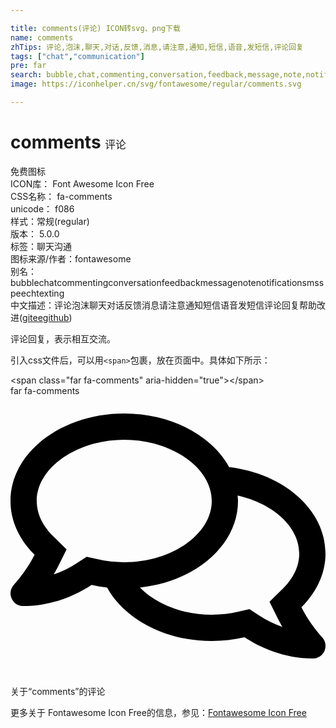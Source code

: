 ```yaml
---

title: comments(评论) ICON转svg、png下载
name: comments
zhTips: 评论,泡沫,聊天,对话,反馈,消息,请注意,通知,短信,语音,发短信,评论回复
tags: ["chat","communication"]
pre: far
search: bubble,chat,commenting,conversation,feedback,message,note,notification,sms,speech,texting
image: https://iconhelper.cn/svg/fontawesome/regular/comments.svg

---
```


# comments  <small style="font-size: 60%;font-weight: 100">评论</small>


<div class="detail-page">
<p>
<span><span class="badge-success badge">免费图标</span> </span>
<br/>
<span>
ICON库：
<span class="badge-secondary badge">Font Awesome Icon Free</span> 
</span>
<br/>
<span>
CSS名称：
<span class="badge-secondary badge">fa-comments</span> 
</span>
<br/>
<span>
unicode：
<span class="badge-secondary badge">f086</span> 
<copy-btn content='f086' btn-title=""></copy-btn>
<copy-btn :content='String.fromCodePoint(parseInt("f086", 16))' btn-title="复制U"></copy-btn>
</span><br/><span>样式：<span class="badge-light badge">常规(regular)</span></span>
<br/>
<span>
版本：
<span class="badge-secondary badge">5.0.0</span> 
</span><br/><span>标签：<span class="badge-light badge"><router-link to="/tags/chat.html">聊天</router-link></span><span class="badge-light badge"><router-link to="/tags/communication.html">沟通</router-link></span></span>
<br/>
<span>图标来源/作者：<span class="badge-light badge">fontawesome</span></span> 
<br/>
<span>别名：<span class="badge-light badge">bubble</span><span class="badge-light badge">chat</span><span class="badge-light badge">commenting</span><span class="badge-light badge">conversation</span><span class="badge-light badge">feedback</span><span class="badge-light badge">message</span><span class="badge-light badge">note</span><span class="badge-light badge">notification</span><span class="badge-light badge">sms</span><span class="badge-light badge">speech</span><span class="badge-light badge">texting</span></span><br/><span class="zh-detail">中文描述：<span class="badge-primary badge">评论</span><span class="badge-primary badge">泡沫</span><span class="badge-primary badge">聊天</span><span class="badge-primary badge">对话</span><span class="badge-primary badge">反馈</span><span class="badge-primary badge">消息</span><span class="badge-primary badge">请注意</span><span class="badge-primary badge">通知</span><span class="badge-primary badge">短信</span><span class="badge-primary badge">语音</span><span class="badge-primary badge">发短信</span><span class="badge-primary badge">评论回复</span><span class="help-link"><span>帮助改进</span>(<a href="https://gitee.com/liuwave/icon-helper/edit/master/json/fontawesome/regular/comments.json" target="_blank" rel="noopener noreferrer">gitee</a><a href="https://github.com/liuwave/icon-helper/edit/master/json/fontawesome/regular/comments.json" target="_blank" rel="noopener noreferrer">github</a></span>)</span><br/>
</p>
</div><div class="description description alert alert-light">评论回复，表示相互交流。</div>
<div class="alert alert-dark">
  <i class="far fa-comments fa-xs"></i>
  <i class="far fa-comments fa-sm"></i>
  <i class="far fa-comments fa-lg"></i>
  <i class="far fa-comments fa-2x"></i>
  <i class="far fa-comments fa-3x"></i>
  <i class="far fa-comments fa-5x"></i>
  <i class="far fa-comments fa-7x"></i>
</div>
<div>
  <p>引入css文件后，可以用<code>&lt;span&gt;</code>包裹，放在页面中。具体如下所示：    
  </p>
  <div class="alert alert-primary" style="font-size: 14px">
    &lt;span class="far fa-comments" aria-hidden="true"&gt;&lt;/span&gt;
    <copy-btn content='<span class="far fa-comments" aria-hidden="true"></span>'></copy-btn>
  </div>
  <div class="alert alert-secondary">
    <i class="far fa-comments"
    style="font-size: 24px"
    aria-hidden="true"></i> far fa-comments
    <copy-btn content="far fa-comments" btn-title="复制图标名称"></copy-btn>
  </div>
</div>
<div id="svg" class="svg-wrap">
<svg xmlns="http://www.w3.org/2000/svg" viewBox="0 0 576 512"><path d="M532 386.2c27.5-27.1 44-61.1 44-98.2 0-80-76.5-146.1-176.2-157.9C368.3 72.5 294.3 32 208 32 93.1 32 0 103.6 0 192c0 37 16.5 71 44 98.2-15.3 30.7-37.3 54.5-37.7 54.9-6.3 6.7-8.1 16.5-4.4 25 3.6 8.5 12 14 21.2 14 53.5 0 96.7-20.2 125.2-38.8 9.2 2.1 18.7 3.7 28.4 4.9C208.1 407.6 281.8 448 368 448c20.8 0 40.8-2.4 59.8-6.8C456.3 459.7 499.4 480 553 480c9.2 0 17.5-5.5 21.2-14 3.6-8.5 1.9-18.3-4.4-25-.4-.3-22.5-24.1-37.8-54.8zm-392.8-92.3L122.1 305c-14.1 9.1-28.5 16.3-43.1 21.4 2.7-4.7 5.4-9.7 8-14.8l15.5-31.1L77.7 256C64.2 242.6 48 220.7 48 192c0-60.7 73.3-112 160-112s160 51.3 160 112-73.3 112-160 112c-16.5 0-33-1.9-49-5.6l-19.8-4.5zM498.3 352l-24.7 24.4 15.5 31.1c2.6 5.1 5.3 10.1 8 14.8-14.6-5.1-29-12.3-43.1-21.4l-17.1-11.1-19.9 4.6c-16 3.7-32.5 5.6-49 5.6-54 0-102.2-20.1-131.3-49.7C338 339.5 416 272.9 416 192c0-3.4-.4-6.7-.7-10C479.7 196.5 528 238.8 528 288c0 28.7-16.2 50.6-29.7 64z"/></svg>
</div>
<detail full-name='fa-comments'></detail>

<Vssue title="关于“comments”的评论" >关于“comments”的评论</Vssue>
    
<div><p>更多关于  Fontawesome Icon Free的信息，参见：<a target="_blank" href="https://iconhelper.cn/fontawesome.html">Fontawesome Icon Free</a>
</p></div>
